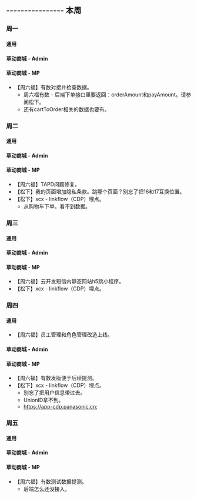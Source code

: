 ## ---------------- 本周

### 周一
#### 通用
#### 草动商城 - Admin
#### 草动商城 - MP
* 【周六福】有数对接并检查数据。
  - 周六福有数 - 后端下单接口里要返回：orderAmount和payAmount。请参阅松下。
  - 还有cartToOrder相关的数据也要有。

### 周二
#### 通用
#### 草动商城 - Admin
#### 草动商城 - MP
* 【周六福】TAPD问题修复。
* 【松下】我的页面增加隐私条款。跳哪个页面？别忘了把16和17互换位置。
* 【松下】xcx - linkflow（CDP）埋点。
  - 从购物车下单。看不到数据。

### 周三
#### 通用
#### 草动商城 - Admin
#### 草动商城 - MP
* 【周六福】云开发短信内静态网站h5跳小程序。
* 【松下】xcx - linkflow（CDP）埋点。

### 周四
#### 通用
* 【周六福】员工管理和角色管理改造上线。
#### 草动商城 - Admin
#### 草动商城 - MP
* 【周六福】有数发版便于后续提测。
* 【松下】xcx - linkflow（CDP）埋点。
  - 别忘了把用户信息带过去。
  - UnionID拿不到。
  - https://app-cdp.panasonic.cn;

### 周五
#### 通用
#### 草动商城 - Admin
#### 草动商城 - MP
* 【周六福】有数测试数据提测。
  - 后端怎么还没接入。
